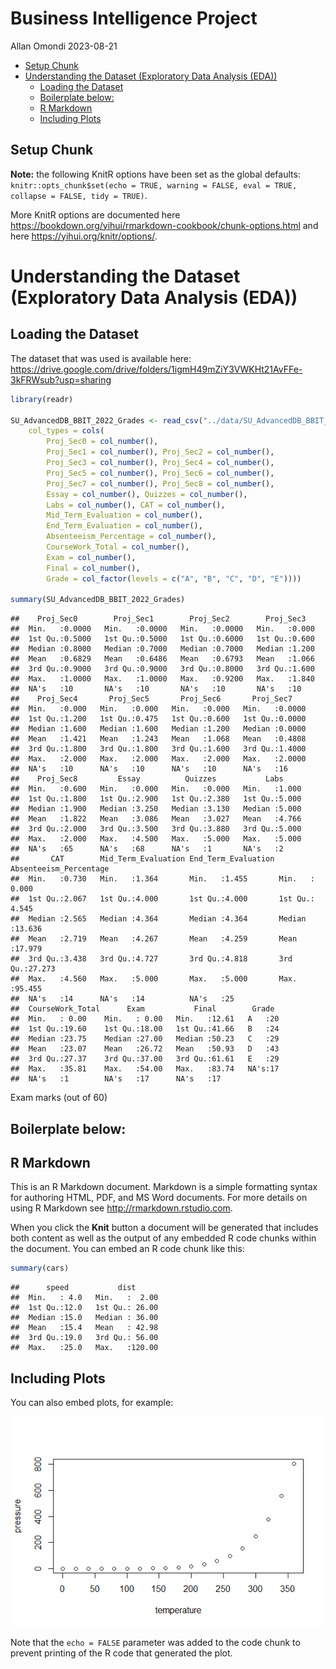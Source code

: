 Business Intelligence Project
================
Allan Omondi
2023-08-21

- [Setup Chunk](#setup-chunk)
- [Understanding the Dataset (Exploratory Data Analysis
  (EDA))](#understanding-the-dataset-exploratory-data-analysis-eda)
  - [Loading the Dataset](#loading-the-dataset)
  - [Boilerplate below:](#boilerplate-below)
  - [R Markdown](#r-markdown)
  - [Including Plots](#including-plots)

## Setup Chunk

**Note:** the following KnitR options have been set as the global
defaults: <BR>
`knitr::opts_chunk$set(echo = TRUE, warning = FALSE, eval = TRUE, collapse = FALSE, tidy = TRUE)`.

More KnitR options are documented here
<https://bookdown.org/yihui/rmarkdown-cookbook/chunk-options.html> and
here <https://yihui.org/knitr/options/>.

# Understanding the Dataset (Exploratory Data Analysis (EDA))

## Loading the Dataset

The dataset that was used is available here:
<https://drive.google.com/drive/folders/1igmH49mZiY3VWKHt21AvFFe-3kFRWsub?usp=sharing>

``` r
library(readr)

SU_AdvancedDB_BBIT_2022_Grades <- read_csv("../data/SU_AdvancedDB_BBIT_2022_Grades.csv", 
    col_types = cols(
        Proj_Sec0 = col_number(), 
        Proj_Sec1 = col_number(), Proj_Sec2 = col_number(), 
        Proj_Sec3 = col_number(), Proj_Sec4 = col_number(), 
        Proj_Sec5 = col_number(), Proj_Sec6 = col_number(), 
        Proj_Sec7 = col_number(), Proj_Sec8 = col_number(), 
        Essay = col_number(), Quizzes = col_number(), 
        Labs = col_number(), CAT = col_number(), 
        Mid_Term_Evaluation = col_number(), 
        End_Term_Evaluation = col_number(), 
        Absenteeism_Percentage = col_number(), 
        CourseWork_Total = col_number(), 
        Exam = col_number(),
        Final = col_number(),
        Grade = col_factor(levels = c("A", "B", "C", "D", "E"))))

summary(SU_AdvancedDB_BBIT_2022_Grades)
```

    ##    Proj_Sec0        Proj_Sec1        Proj_Sec2        Proj_Sec3    
    ##  Min.   :0.0000   Min.   :0.0000   Min.   :0.0000   Min.   :0.000  
    ##  1st Qu.:0.5000   1st Qu.:0.5000   1st Qu.:0.6000   1st Qu.:0.600  
    ##  Median :0.8000   Median :0.7000   Median :0.7000   Median :1.200  
    ##  Mean   :0.6829   Mean   :0.6486   Mean   :0.6793   Mean   :1.066  
    ##  3rd Qu.:0.9000   3rd Qu.:0.9000   3rd Qu.:0.8000   3rd Qu.:1.600  
    ##  Max.   :1.0000   Max.   :1.0000   Max.   :0.9200   Max.   :1.840  
    ##  NA's   :10       NA's   :10       NA's   :10       NA's   :10     
    ##    Proj_Sec4       Proj_Sec5       Proj_Sec6       Proj_Sec7     
    ##  Min.   :0.000   Min.   :0.000   Min.   :0.000   Min.   :0.0000  
    ##  1st Qu.:1.200   1st Qu.:0.475   1st Qu.:0.600   1st Qu.:0.0000  
    ##  Median :1.600   Median :1.600   Median :1.200   Median :0.0000  
    ##  Mean   :1.421   Mean   :1.243   Mean   :1.068   Mean   :0.4808  
    ##  3rd Qu.:1.800   3rd Qu.:1.800   3rd Qu.:1.600   3rd Qu.:1.4000  
    ##  Max.   :2.000   Max.   :2.000   Max.   :2.000   Max.   :2.0000  
    ##  NA's   :10      NA's   :10      NA's   :10      NA's   :16      
    ##    Proj_Sec8         Essay          Quizzes           Labs      
    ##  Min.   :0.600   Min.   :0.000   Min.   :0.000   Min.   :1.000  
    ##  1st Qu.:1.800   1st Qu.:2.900   1st Qu.:2.380   1st Qu.:5.000  
    ##  Median :1.900   Median :3.250   Median :3.130   Median :5.000  
    ##  Mean   :1.822   Mean   :3.086   Mean   :3.027   Mean   :4.766  
    ##  3rd Qu.:2.000   3rd Qu.:3.500   3rd Qu.:3.880   3rd Qu.:5.000  
    ##  Max.   :2.000   Max.   :4.500   Max.   :5.000   Max.   :5.000  
    ##  NA's   :65      NA's   :68      NA's   :1       NA's   :2      
    ##       CAT        Mid_Term_Evaluation End_Term_Evaluation Absenteeism_Percentage
    ##  Min.   :0.730   Min.   :1.364       Min.   :1.455       Min.   : 0.000        
    ##  1st Qu.:2.067   1st Qu.:4.000       1st Qu.:4.000       1st Qu.: 4.545        
    ##  Median :2.565   Median :4.364       Median :4.364       Median :13.636        
    ##  Mean   :2.719   Mean   :4.267       Mean   :4.259       Mean   :17.979        
    ##  3rd Qu.:3.438   3rd Qu.:4.727       3rd Qu.:4.818       3rd Qu.:27.273        
    ##  Max.   :4.560   Max.   :5.000       Max.   :5.000       Max.   :95.455        
    ##  NA's   :14      NA's   :14          NA's   :25                                
    ##  CourseWork_Total      Exam           Final        Grade   
    ##  Min.   : 0.00    Min.   : 0.00   Min.   :12.61   A   :20  
    ##  1st Qu.:19.60    1st Qu.:18.00   1st Qu.:41.66   B   :24  
    ##  Median :23.75    Median :27.00   Median :50.23   C   :29  
    ##  Mean   :23.07    Mean   :26.72   Mean   :50.93   D   :43  
    ##  3rd Qu.:27.37    3rd Qu.:37.00   3rd Qu.:61.61   E   :29  
    ##  Max.   :35.81    Max.   :54.00   Max.   :83.74   NA's:17  
    ##  NA's   :1        NA's   :17      NA's   :17

Exam marks (out of 60)

## Boilerplate below:

## R Markdown

This is an R Markdown document. Markdown is a simple formatting syntax
for authoring HTML, PDF, and MS Word documents. For more details on
using R Markdown see <http://rmarkdown.rstudio.com>.

When you click the **Knit** button a document will be generated that
includes both content as well as the output of any embedded R code
chunks within the document. You can embed an R code chunk like this:

``` r
summary(cars)
```

    ##      speed           dist       
    ##  Min.   : 4.0   Min.   :  2.00  
    ##  1st Qu.:12.0   1st Qu.: 26.00  
    ##  Median :15.0   Median : 36.00  
    ##  Mean   :15.4   Mean   : 42.98  
    ##  3rd Qu.:19.0   3rd Qu.: 56.00  
    ##  Max.   :25.0   Max.   :120.00

## Including Plots

You can also embed plots, for example:

![](BIProject_files/figure-gfm/pressure-1.png)<!-- -->

Note that the `echo = FALSE` parameter was added to the code chunk to
prevent printing of the R code that generated the plot.
